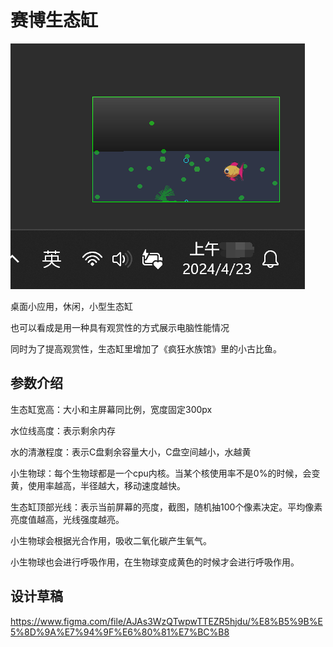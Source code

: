 # 赛博生态缸

![demo](./doc/demo.png)

桌面小应用，休闲，小型生态缸

也可以看成是用一种具有观赏性的方式展示电脑性能情况

同时为了提高观赏性，生态缸里增加了《疯狂水族馆》里的小古比鱼。

## 参数介绍

生态缸宽高：大小和主屏幕同比例，宽度固定300px

水位线高度：表示剩余内存

水的清澈程度：表示C盘剩余容量大小，C盘空间越小，水越黄

小生物球：每个生物球都是一个cpu内核。当某个核使用率不是0%的时候，会变黄，使用率越高，半径越大，移动速度越快。

生态缸顶部光线：表示当前屏幕的亮度，截图，随机抽100个像素决定。平均像素亮度值越高，光线强度越亮。





小生物球会根据光合作用，吸收二氧化碳产生氧气。

小生物球也会进行呼吸作用，在生物球变成黄色的时候才会进行呼吸作用。

## 设计草稿

https://www.figma.com/file/AJAs3WzQTwpwTTEZR5hjdu/%E8%B5%9B%E5%8D%9A%E7%94%9F%E6%80%81%E7%BC%B8





